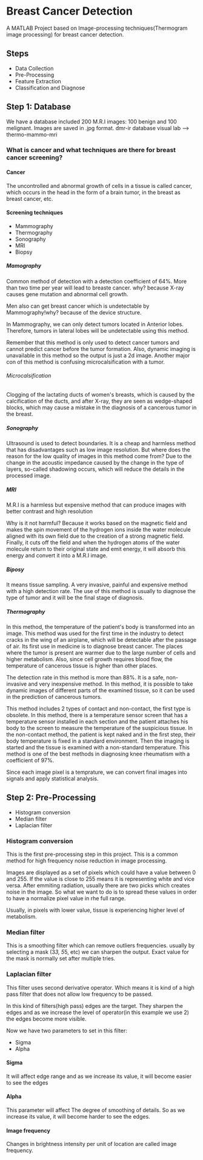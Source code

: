 # Breast Cancer Detection
A MATLAB Project based on Image-processing techniques(Thermogram image processing) for breast cancer detection. 


## Steps
* Data Collection
* Pre-Processing
* Feature Extraction
* Classification and Diagnose


## Step 1: Database
We have a database included 200 M.R.I images: 100 benign and 100 melignant.
Images are saved in .jpg format.
dmr-ir database visual lab --> thermo-mammo-mri


### What is cancer and what techniques are there for breast cancer screening?

#### Cancer 
The uncontrolled and abnormal growth of cells in a tissue is called cancer, 
        which occurs in the head in the form of a brain tumor, 
        in the breast as breast cancer, etc.


#### Screening techniques
* Mammography
* Thermography
* Sonography
* MRI
* Biopsy


##### Mamography
Common method of detection with a detection coefficient of 64%. More than two time per year will lead to breaste cancer. why?
because X-ray causes gene mutation and abnormal cell growth.

Men also can get breast cancer which is undetectable by Mammography!why?
because of the device structure.

In Mammography, we can only detect tumors located in Anterior lobes. Therefore, tumors in lateral lobes will be undetectable using this method.

Remember that this method is only used to detect cancer tumors and cannot predict cancer before the tumor formation. Also, dynamic imaging is unavailable in this method so the output is just a 2d image. Another major con of this method is confusing microcalsification with a tumor. 

###### Microcalsification
Clogging of the lactating ducts of women's breasts, which is caused by the calcification of the ducts, and after X-ray, they are seen as wedge-shaped blocks, which may cause a mistake in the diagnosis of a cancerous tumor in the breast.



##### Sonography
Ultrasound is used to detect boundaries. It is a cheap and harmless method that has disadvantages such as low image resolution. But where does the reason for the low quality of images in this method come from? Due to the change in the acoustic impedance caused by the change in the type of layers, so-called shadowing occurs, which will reduce the details in the processed image.



##### MRI
M.R.I is a harmless but expensive method that can produce images with better contrast and high resolution

Why is it not harmful? Because it works based on the magnetic field and makes the spin movement of the hydrogen ions inside the water molecule aligned with its own field due to the creation of a strong magnetic field. Finally, it cuts off the field and when the hydrogen atoms of the water molecule return to their original state and emit energy, it will absorb this energy and convert it into a M.R.I image.


##### Biposy
It means tissue sampling. A very invasive, painful and expensive method with a high detection rate. The use of this method is usually to diagnose the type of tumor and it will be the final stage of diagnosis.



##### Thermography
In this method, the temperature of the patient's body is transformed into an image. This method was used for the first time in the industry to detect cracks in the wing of an airplane, which will be detectable after the passage of air.
Its first use in medicine is to diagnose breast cancer. The places where the tumor is present are warmer due to the large number of cells and higher metabolism. Also, since cell growth requires blood flow, the temperature of cancerous tissue is higher than other places.

The detection rate in this method is more than 88%. It is a safe, non-invasive and very inexpensive method.
In this method, it is possible to take dynamic images of different parts of the examined tissue, so it can be used in the prediction of cancerous tumors.

This method includes 2 types of contact and non-contact, the first type is obsolete. In this method, there is a temperature sensor screen that has a temperature sensor installed in each section and the patient attaches his body to the screen to measure the temperature of the suspicious tissue. In the non-contact method, the patient is kept naked and in the first step, their body temperature is fixed in a standard environment. Then the imaging is started and the tissue is examined with a non-standard temperature. This method is one of the best methods in diagnosing knee rheumatism with a coefficient of 97%.

Since each image pixel is a temprature, we can convert final images into signals and apply statistical analysis.


## Step 2: Pre-Processing

* Histogram conversion
* Median filter
* Laplacian filter

### Histogram conversion
This is the first pre-processing step in this project. This is a common method for high frequency noise reduction in image processing.

Images are displayed as a set of pixels which could have a value  between 0 and 255. If the value is close to 255 means it is representing white and vice versa. After emmiting radiation, usually there are two picks which creates noise in the image. So what we want to do is to spread these values in order to have a normalize pixel value in rhe full range.

Usually, in pixels with lower value, tissue is experiencing higher level of metabolism.



### Median filter
This is a smoothing filter which can remove outliers frequencies. usually by selecting a mask (3*3, 5*5, etc) we can sharpen the output. Exact value for the mask is normally set after multiple tries.


### Laplacian filter
This filter uses second derivative operator. Which means it is kind of a high pass filter that does not allow low frequency to be passed.

In this kind of filters(high pass) edges are the target. They sharpen the edges and as we increase the level of operator(in this example we use 2) the edges become more visible.

Now we have two parameters to set in this filter:
* Sigma
* Alpha
 

#### Sigma
It will affect edge range and as we increase its value, it will become easier to see the edges

#### Alpha
This parameter will affect The degree of smoothing of details. So as we increase its value, it will become harder to see the edges.

#### Image frequency
Changes in brightness intensity per unit of location are called image frequency.































